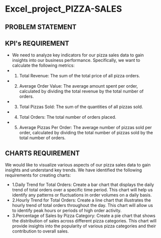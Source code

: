 # Excel_project_PIZZA-SALES
## PROBLEM STATEMENT
## KPI's REQUIREMENT
- We need to analyze key indicators for our pizza sales data to gain insights into our business performance. Specifically, we want to calculate the following metrics:
- 1. Total Revenue: The sum of the total price of all pizza orders.
- 2. Average Order Value: The average amount spent per order, calculated by dividing the total revenue by the total number of orders.
- 3. Total Pizzas Sold: The sum of the quantities of all pizzas sold.
- 4. Total Orders: The total number of orders placed.
- 5. Average Pizzas Per Order: The average number of pizzas sold per order, calculated by dividing the total number of pizzas sold by the total number of orders.
## CHARTS REQUIREMENT
We would like to visualize various aspects of our pizza sales data to gain insights and understand key trends. We have identified the following requirements for creating charts:
- 1.Daily Trend for Total Orders:
     Create a bar chart that displays the daily trend of total orders over a specific time period. This chart will help us identify any patterns or fluctuations in order volumes on a daily basis.
- 2.Hourly Trend for Total Orders:
     Create a line chart that illustrates the hourly trend of total orders throughout the day. This chart will allow us to identify peak hours or periods of high order activity.
- 3.Percentage of Sales by Pizza Category:
     Create a pie chart that shows the distribution of sales across different pizza categories. This chart will provide insights into the popularity of various pizza categories and their contribution to overall sales.
